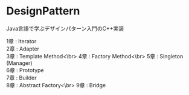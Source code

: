 # DesignPattern
Java言語で学ぶデザインパターン入門のC++実装</br>

1章 : Iterator</br>
2章 : Adapter</br>
3章 : Template Method<\br>
4章 : Factory Method<\br>
5章 : Singleton (Manager)</br>
6章 : Prototype</br>
7章 : Builder</br>
8章 : Abstract Factory<\br>
9章 : Bridge</br>

